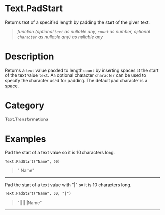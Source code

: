 # Text.PadStart
Returns text of a specified length by padding the start of the given text.
> _function (optional <code>text</code> as nullable any, <code>count</code> as number, optional <code>character</code> as nullable any) as nullable any_

# Description 
Returns a <code>text</code> value padded to length <code>count</code> by inserting spaces at the start of the text value <code>text</code>. 
    An optional character <code>character</code> can be used to specify the character used for padding. The default pad character is a space.
# Category 
Text.Transformations
# Examples 
Pad the start of a text value so it is 10 characters long.
```
Text.PadStart("Name", 10)
```
> "      Name"
***
Pad the start of a text value with "|" so it is 10 characters long.
```
Text.PadStart("Name", 10, "|")
```
> "||||||Name"
***
